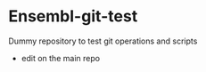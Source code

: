 Ensembl-git-test
================

Dummy repository to test git operations and scripts

- edit on the main repo
